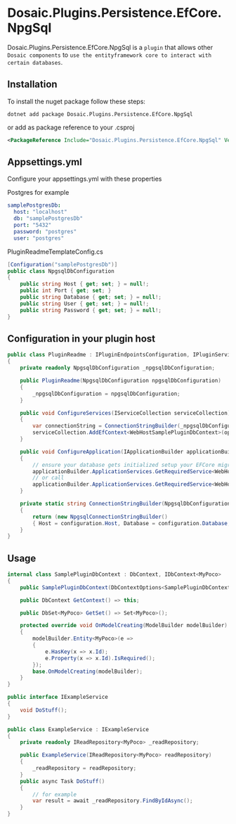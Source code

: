 # Dosaic.Plugins.Persistence.EfCore.NpgSql



Dosaic.Plugins.Persistence.EfCore.NpgSql is a `plugin` that allows other `Dosaic components` to `use the entityframework core to interact with certain databases`.

## Installation

To install the nuget package follow these steps:

```shell
dotnet add package Dosaic.Plugins.Persistence.EfCore.NpgSql
```
or add as package reference to your .csproj

```xml
<PackageReference Include="Dosaic.Plugins.Persistence.EfCore.NpgSql" Version="" />
```

## Appsettings.yml

Configure your appsettings.yml with these properties

Postgres for example
```yaml
samplePostgresDb:
  host: "localhost"
  db: "samplePostgresDb"
  port: "5432"
  password: "postgres"
  user: "postgres"
```

PluginReadmeTemplateConfig.cs
```csharp
[Configuration("samplePostgresDb")]
public class NpgsqlDbConfiguration
{
    public string Host { get; set; } = null!;
    public int Port { get; set; }
    public string Database { get; set; } = null!;
    public string User { get; set; } = null!;
    public string Password { get; set; } = null!;
}
```

## Configuration in your plugin host

```csharp
public class PluginReadme : IPluginEndpointsConfiguration, IPluginServiceConfiguration, IPluginApplicationConfiguration, IPluginControllerConfiguration, IPluginHealthChecksConfiguration
{
    private readonly NpgsqlDbConfiguration _npgsqlDbConfiguration;

    public PluginReadme(NpgsqlDbConfiguration npgsqlDbConfiguration)
    {
        _npgsqlDbConfiguration = npgsqlDbConfiguration;
    }

    public void ConfigureServices(IServiceCollection serviceCollection)
    {
        var connectionString = ConnectionStringBuilder(_npgsqlDbConfiguration);
        serviceCollection.AddEfContext<WebHostSamplePluginDbContext>(options => options.UseNpgsql(connectionString));
    }

    public void ConfigureApplication(IApplicationBuilder applicationBuilder)
    {
        // ensure your database gets initialized setup your EFCore migrations in your project and call
        applicationBuilder.ApplicationServices.GetRequiredService<WebHostSamplePluginDbContext>().Database.Migrate();
        // or call
        applicationBuilder.ApplicationServices.GetRequiredService<WebHostSamplePluginDbContext>().Database.EnsureCreated();
    }

    private static string ConnectionStringBuilder(NpgsqlDbConfiguration configuration)
    {
        return (new NpgsqlConnectionStringBuilder()
        { Host = configuration.Host, Database = configuration.Database, Username = configuration.User, Password = configuration.Password, Port = configuration.Port }).ConnectionString;
    }
}
```

## Usage

```csharp
internal class SamplePluginDbContext : DbContext, IDbContext<MyPoco>
{
    public SamplePluginDbContext(DbContextOptions<SamplePluginDbContext> options) : base(options) { }

    public DbContext GetContext() => this;

    public DbSet<MyPoco> GetSet() => Set<MyPoco>();

    protected override void OnModelCreating(ModelBuilder modelBuilder)
    {
        modelBuilder.Entity<MyPoco>(e =>
        {
            e.HasKey(x => x.Id);
            e.Property(x => x.Id).IsRequired();
        });
        base.OnModelCreating(modelBuilder);
    }
}

public interface IExampleService
{
    void DoStuff();
}

public class ExampleService : IExampleService
{
    private readonly IReadRepository<MyPoco> _readRepository;

    public ExampleService(IReadRepository<MyPoco> readRepository)
    {
        _readRepository = readRepository;
    }
    public async Task DoStuff()
    {
        // for example
        var result = await _readRepository.FindByIdAsync();
    }
}
```


